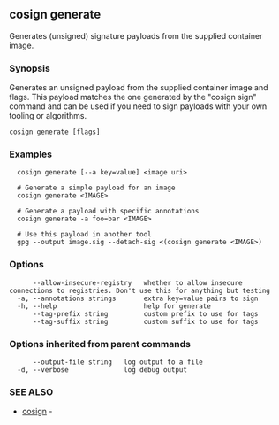 ## cosign generate

Generates (unsigned) signature payloads from the supplied container image.

### Synopsis

Generates an unsigned payload from the supplied container image and flags.
This payload matches the one generated by the "cosign sign" command and can be used if you need
to sign payloads with your own tooling or algorithms.

```
cosign generate [flags]
```

### Examples

```
  cosign generate [--a key=value] <image uri>

  # Generate a simple payload for an image
  cosign generate <IMAGE>

  # Generate a payload with specific annotations
  cosign generate -a foo=bar <IMAGE>

  # Use this payload in another tool
  gpg --output image.sig --detach-sig <(cosign generate <IMAGE>)
```

### Options

```
      --allow-insecure-registry   whether to allow insecure connections to registries. Don't use this for anything but testing
  -a, --annotations strings       extra key=value pairs to sign
  -h, --help                      help for generate
      --tag-prefix string         custom prefix to use for tags
      --tag-suffix string         custom suffix to use for tags
```

### Options inherited from parent commands

```
      --output-file string   log output to a file
  -d, --verbose              log debug output
```

### SEE ALSO

* [cosign](cosign.md)	 - 

